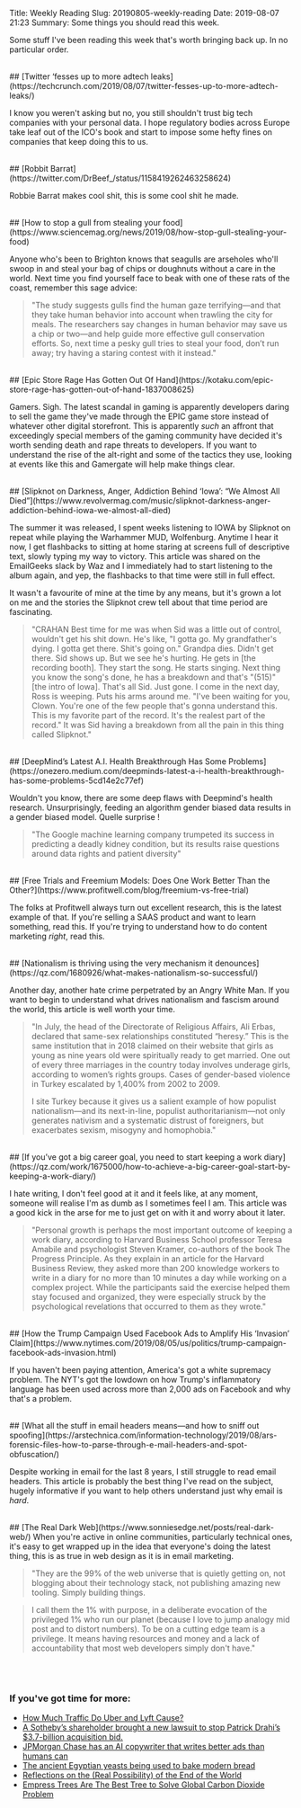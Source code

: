Title: Weekly Reading
Slug: 20190805-weekly-reading
Date: 2019-08-07 21:23
Summary: Some things you should read this week.

Some stuff I've been reading this week that's worth bringing back up. In no particular order.

<br />
## [Twitter ‘fesses up to more adtech leaks](https://techcrunch.com/2019/08/07/twitter-fesses-up-to-more-adtech-leaks/)

I know you weren't asking but no, you still shouldn't trust big tech companies with your personal data. I hope regulatory bodies across Europe take leaf out of the ICO's book and start to impose some hefty fines on companies that keep doing this to us.

<br />
## [Robbit Barrat](https://twitter.com/DrBeef_/status/1158419262463258624)

Robbie Barrat makes cool shit, this is some cool shit he made.

<br />
## [How to stop a gull from stealing your food](https://www.sciencemag.org/news/2019/08/how-stop-gull-stealing-your-food)

Anyone who's been to Brighton knows that seagulls are arseholes who'll swoop in and steal your bag of chips or doughnuts without a care in the world. Next time you find yourself face to beak with one of these rats of the coast, remember this sage advice:

>"The study suggests gulls find the human gaze terrifying—and that they take human behavior into account when trawling the city for meals. The researchers say changes in human behavior may save us a chip or two—and help guide more effective gull conservation efforts. So, next time a pesky gull tries to steal your food, don’t run away; try having a staring contest with it instead."

<br />
## [Epic Store Rage Has Gotten Out Of Hand](https://kotaku.com/epic-store-rage-has-gotten-out-of-hand-1837008625)

Gamers. Sigh. The latest scandal in gaming is apparently developers daring to sell the game they've made through the EPIC game store instead of whatever other digital storefront. This is apparently *such* an affront that exceedingly special members of the gaming community have decided it's worth sending death and rape threats to developers. If you want to understand the rise of the alt-right and some of the tactics they use, looking at events like this and Gamergate will help make things clear.

<br />
## [Slipknot on Darkness, Anger, Addiction Behind ‘Iowa’: “We Almost All Died”](https://www.revolvermag.com/music/slipknot-darkness-anger-addiction-behind-iowa-we-almost-all-died)

The summer it was released, I spent weeks listening to IOWA by Slipknot on repeat while playing the Warhammer MUD, Wolfenburg. Anytime I hear it now, I get flashbacks to sitting at home staring at screens full of descriptive text, slowly typing my way to victory. This article was shared on the EmailGeeks slack by Waz and I immediately had to start listening to the album again, and yep, the flashbacks to that time were still in full effect. 

It wasn't a favourite of mine at the time by any means, but it's grown a lot on me and the stories the Slipknot crew tell about that time period are fascinating. 

>"CRAHAN Best time for me was when Sid was a little out of control, wouldn't get his shit down. He's like, "I gotta go. My grandfather's dying. I gotta get there. Shit's going on." Grandpa dies. Didn't get there. Sid shows up. But we see he's hurting. He gets in [the recording booth]. They start the song. He starts singing. Next thing you know the song's done, he has a breakdown and that's "(515)" [the intro of Iowa]. That's all Sid. Just gone. I come in the next day, Ross is weeping. Puts his arms around me. "I've been waiting for you, Clown. You're one of the few people that's gonna understand this. This is my favorite part of the record. It's the realest part of the record." It was Sid having a breakdown from all the pain in this thing called Slipknot."

<br />
## [DeepMind’s Latest A.I. Health Breakthrough Has Some Problems](https://onezero.medium.com/deepminds-latest-a-i-health-breakthrough-has-some-problems-5cd14e2c77ef)

Wouldn't you know, there are some deep flaws with Deepmind's health research. Unsurprisingly, feeding an algorithm gender biased data results in a gender biased model. Quelle surprise ! 

>"The Google machine learning company trumpeted its success in predicting a deadly kidney condition, but its results raise questions around data rights and patient diversity"

<br />
## [Free Trials and Freemium Models: Does One Work Better Than the Other?](https://www.profitwell.com/blog/freemium-vs-free-trial)

The folks at Profitwell always turn out excellent research, this is the latest example of that. If you're selling a SAAS product and want to learn something, read this. If you're trying to understand how to do content marketing *right*, read this.

<br />
## [Nationalism is thriving using the very mechanism it denounces](https://qz.com/1680926/what-makes-nationalism-so-successful/)

Another day, another hate crime perpetrated by an Angry White Man.  If you want to begin to understand what drives nationalism and fascism around the world, this article is well worth your time.

>"In July, the head of the Directorate of Religious Affairs, Ali Erbas, declared that same-sex relationships constituted “heresy.” This is the same institution that in 2018 claimed on their website that girls as young as nine years old were spiritually ready to get married. One out of every three marriages in the country today involves underage girls, according to women’s rights groups. Cases of gender-based violence in Turkey escalated by 1,400% from 2002 to 2009.
>
>I site Turkey because it gives us a salient example of how populist nationalism—and its next-in-line, populist authoritarianism—not only generates nativism and a systematic distrust of foreigners, but exacerbates sexism, misogyny and homophobia."

<br />
## [If you’ve got a big career goal, you need to start keeping a work diary](https://qz.com/work/1675000/how-to-achieve-a-big-career-goal-start-by-keeping-a-work-diary/)

I hate writing, I don't feel good at it and it feels like, at any moment, someone will realise I'm as dumb as I sometimes feel I am. This article was a good kick in the arse for me to just get on with it and worry about it later. 

>"Personal growth is perhaps the most important outcome of keeping a work diary, according to Harvard Business School professor Teresa Amabile and psychologist Steven Kramer, co-authors of the book The Progress Principle. As they explain in an article for the Harvard Business Review, they asked more than 200 knowledge workers to write in a diary for no more than 10 minutes a day while working on a complex project. While the participants said the exercise helped them stay focused and organized, they were especially struck by the psychological revelations that occurred to them as they wrote."

<br />
## [How the Trump Campaign Used Facebook Ads to Amplify His ‘Invasion’ Claim](https://www.nytimes.com/2019/08/05/us/politics/trump-campaign-facebook-ads-invasion.html)

If you haven't been paying attention, America's got a white supremacy problem. The NYT's got the lowdown on how Trump's inflammatory language has been used across more than 2,000 ads on Facebook and why that's a problem.

<br />
## [What all the stuff in email headers means—and how to sniff out spoofing](https://arstechnica.com/information-technology/2019/08/ars-forensic-files-how-to-parse-through-e-mail-headers-and-spot-obfuscation/)

Despite working in email for the last 8 years, I still struggle to read email headers. This article is probably the best thing I've read on the subject, hugely informative if you want to help others understand just why email is *hard*.

<br />
## [The Real Dark Web](https://www.sonniesedge.net/posts/real-dark-web/)
When you're active in online communities, particularly technical ones, it's easy to get wrapped up in the idea that everyone's doing the latest thing, this is as true in web design as it is in email marketing. 

>"They are the 99% of the web universe that is quietly getting on, not blogging about their technology stack, not publishing amazing new tooling. Simply building things.

>I call them the 1% with purpose, in a deliberate evocation of the privileged 1% who run our planet (because I love to jump analogy mid post and to distort numbers). To be on a cutting edge team is a privilege. It means having resources and money and a lack of accountability that most web developers simply don't have."

<br /><br />
### If you've got time for more:

* [How Much Traffic Do Uber and Lyft Cause?](https://www.citylab.com/transportation/2019/08/uber-lyft-traffic-congestion-ride-hailing-cities-drivers-vmt/595393/)
* [A Sotheby’s shareholder brought a new lawsuit to stop Patrick Drahi’s $3.7-billion acquisition bid.](https://www.artsy.net/news/artsy-editorial-sothebys-shareholder-brought-new-lawsuit-patrick-drahis-37-billion-acquisition-bid)
* [JPMorgan Chase has an AI copywriter that writes better ads than humans can](https://qz.com/work/1682579/jpmorgan-chase-chooses-ai-copywriter-persado-to-write-ads)
* [The ancient Egyptian yeasts being used to bake modern bread](https://www.bbc.co.uk/news/world-us-canada-49262255)
* [Reflections on the (Real Possibility) of the End of the World](https://ieet.org/index.php/IEET2/more/Messerly20190808)
* [Empress Trees Are The Best Tree to Solve Global Carbon Dioxide Problem](https://www.nextbigfuture.com/2019/08/empress-trees-are-the-best-tree-to-solve-global-carbon-dioxide-problem.html)